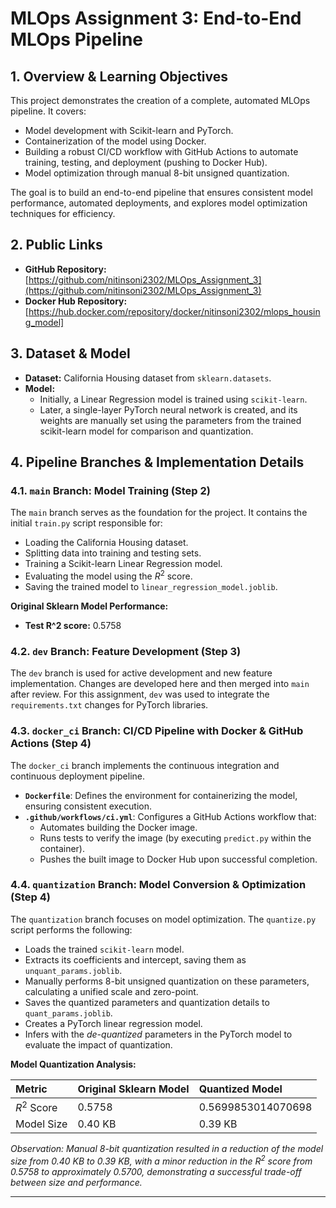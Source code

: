 # MLOps Assignment 3: End-to-End MLOps Pipeline

## 1. Overview & Learning Objectives

This project demonstrates the creation of a complete, automated MLOps pipeline. It covers:
* Model development with Scikit-learn and PyTorch.
* Containerization of the model using Docker.
* Building a robust CI/CD workflow with GitHub Actions to automate training, testing, and deployment (pushing to Docker Hub).
* Model optimization through manual 8-bit unsigned quantization.

The goal is to build an end-to-end pipeline that ensures consistent model performance, automated deployments, and explores model optimization techniques for efficiency.

## 2. Public Links

* **GitHub Repository:** [https://github.com/nitinsoni2302/MLOps_Assignment_3](https://github.com/nitinsoni2302/MLOps_Assignment_3)
* **Docker Hub Repository:** [https://hub.docker.com/repository/docker/nitinsoni2302/mlops_housing_model]

## 3. Dataset & Model

* **Dataset:** California Housing dataset from `sklearn.datasets`.
* **Model:**
    * Initially, a Linear Regression model is trained using `scikit-learn`.
    * Later, a single-layer PyTorch neural network is created, and its weights are manually set using the parameters from the trained scikit-learn model for comparison and quantization.

## 4. Pipeline Branches & Implementation Details

### 4.1. `main` Branch: Model Training (Step 2)

The `main` branch serves as the foundation for the project. It contains the initial `train.py` script responsible for:
* Loading the California Housing dataset.
* Splitting data into training and testing sets.
* Training a Scikit-learn Linear Regression model.
* Evaluating the model using the $R^2$ score.
* Saving the trained model to `linear_regression_model.joblib`.

**Original Sklearn Model Performance:**
* **Test R^2 score:** 0.5758

### 4.2. `dev` Branch: Feature Development (Step 3)

The `dev` branch is used for active development and new feature implementation. Changes are developed here and then merged into `main` after review. For this assignment, `dev` was used to integrate the `requirements.txt` changes for PyTorch libraries.

### 4.3. `docker_ci` Branch: CI/CD Pipeline with Docker & GitHub Actions (Step 4)

The `docker_ci` branch implements the continuous integration and continuous deployment pipeline.
* **`Dockerfile`**: Defines the environment for containerizing the model, ensuring consistent execution.
* **`.github/workflows/ci.yml`**: Configures a GitHub Actions workflow that:
    * Automates building the Docker image.
    * Runs tests to verify the image (by executing `predict.py` within the container).
    * Pushes the built image to Docker Hub upon successful completion.

### 4.4. `quantization` Branch: Model Conversion & Optimization (Step 4)

The `quantization` branch focuses on model optimization. The `quantize.py` script performs the following:
* Loads the trained `scikit-learn` model.
* Extracts its coefficients and intercept, saving them as `unquant_params.joblib`.
* Manually performs 8-bit unsigned quantization on these parameters, calculating a unified scale and zero-point.
* Saves the quantized parameters and quantization details to `quant_params.joblib`.
* Creates a PyTorch linear regression model.
* Infers with the *de-quantized* parameters in the PyTorch model to evaluate the impact of quantization.

**Model Quantization Analysis:**

| Metric        | Original Sklearn Model | Quantized Model    |
| :------------ | :--------------------- | :----------------- |
| $R^2$ Score   | 0.5758                 | 0.5699853014070698 |
| Model Size    | 0.40 KB                | 0.39 KB            |

*Observation: Manual 8-bit quantization resulted in a reduction of the model size from 0.40 KB to 0.39 KB, with a minor reduction in the $R^2$ score from 0.5758 to approximately 0.5700, demonstrating a successful trade-off between size and performance.*

---

